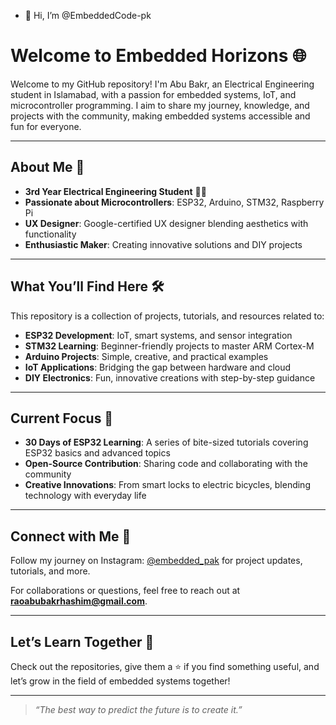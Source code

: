- 👋 Hi, I’m @EmbeddedCode-pk
# Welcome to Embedded Horizons 🌐

Welcome to my GitHub repository! I'm Abu Bakr, an Electrical Engineering student in Islamabad, with a passion for embedded systems, IoT, and microcontroller programming. I aim to share my journey, knowledge, and projects with the community, making embedded systems accessible and fun for everyone.

---

## About Me 🙌
- **3rd Year Electrical Engineering Student** 🧑‍🔧
- **Passionate about Microcontrollers**: ESP32, Arduino, STM32, Raspberry Pi
- **UX Designer**: Google-certified UX designer blending aesthetics with functionality
- **Enthusiastic Maker**: Creating innovative solutions and DIY projects

---

## What You’ll Find Here 🛠️
This repository is a collection of projects, tutorials, and resources related to:

- **ESP32 Development**: IoT, smart systems, and sensor integration
- **STM32 Learning**: Beginner-friendly projects to master ARM Cortex-M
- **Arduino Projects**: Simple, creative, and practical examples
- **IoT Applications**: Bridging the gap between hardware and cloud
- **DIY Electronics**: Fun, innovative creations with step-by-step guidance

---

## Current Focus 🌟
- **30 Days of ESP32 Learning**: A series of bite-sized tutorials covering ESP32 basics and advanced topics
- **Open-Source Contribution**: Sharing code and collaborating with the community
- **Creative Innovations**: From smart locks to electric bicycles, blending technology with everyday life

---

## Connect with Me 🤝
Follow my journey on Instagram: [@embedded_pak](https://www.instagram.com/embedded_pak) for project updates, tutorials, and more.

For collaborations or questions, feel free to reach out at **raoabubakrhashim@gmail.com**.

---

## Let’s Learn Together 🌱
Check out the repositories, give them a ⭐ if you find something useful, and let’s grow in the field of embedded systems together!

---

> *“The best way to predict the future is to create it.”*

